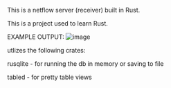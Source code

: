 This is a netflow server (receiver) built in Rust.

This is a project used to learn Rust.


EXAMPLE OUTPUT:
![image](https://github.com/user-attachments/assets/e9ff00b1-2bc7-485d-8fe8-336ec1d39ed8)



utlizes the following crates:

rusqlite - for running the db in memory or saving to file

tabled - for pretty table views
